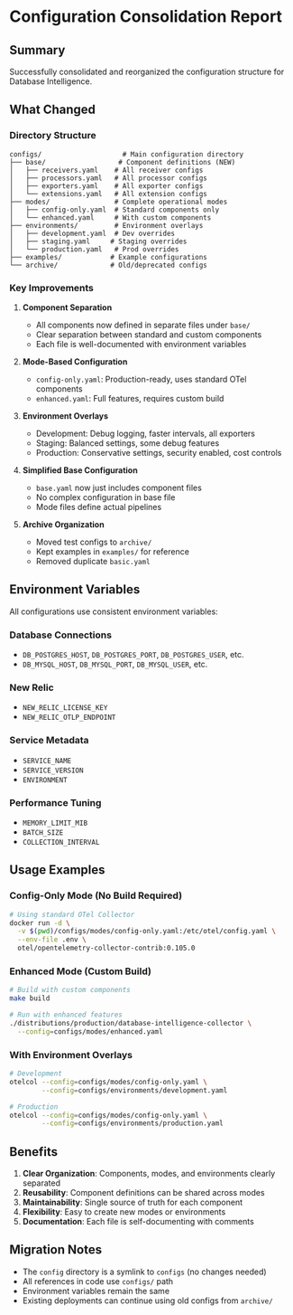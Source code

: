 # Configuration Consolidation Report

## Summary
Successfully consolidated and reorganized the configuration structure for Database Intelligence.

## What Changed

### Directory Structure
```
configs/                    # Main configuration directory
├── base/                  # Component definitions (NEW)
│   ├── receivers.yaml    # All receiver configs
│   ├── processors.yaml   # All processor configs
│   ├── exporters.yaml    # All exporter configs
│   └── extensions.yaml   # All extension configs
├── modes/                # Complete operational modes
│   ├── config-only.yaml  # Standard components only
│   └── enhanced.yaml     # With custom components
├── environments/         # Environment overlays
│   ├── development.yaml  # Dev overrides
│   ├── staging.yaml     # Staging overrides
│   └── production.yaml   # Prod overrides
├── examples/            # Example configurations
└── archive/             # Old/deprecated configs
```

### Key Improvements

1. **Component Separation**
   - All components now defined in separate files under `base/`
   - Clear separation between standard and custom components
   - Each file is well-documented with environment variables

2. **Mode-Based Configuration**
   - `config-only.yaml`: Production-ready, uses standard OTel components
   - `enhanced.yaml`: Full features, requires custom build

3. **Environment Overlays**
   - Development: Debug logging, faster intervals, all exporters
   - Staging: Balanced settings, some debug features
   - Production: Conservative settings, security enabled, cost controls

4. **Simplified Base Configuration**
   - `base.yaml` now just includes component files
   - No complex configuration in base file
   - Mode files define actual pipelines

5. **Archive Organization**
   - Moved test configs to `archive/`
   - Kept examples in `examples/` for reference
   - Removed duplicate `basic.yaml`

## Environment Variables

All configurations use consistent environment variables:

### Database Connections
- `DB_POSTGRES_HOST`, `DB_POSTGRES_PORT`, `DB_POSTGRES_USER`, etc.
- `DB_MYSQL_HOST`, `DB_MYSQL_PORT`, `DB_MYSQL_USER`, etc.

### New Relic
- `NEW_RELIC_LICENSE_KEY`
- `NEW_RELIC_OTLP_ENDPOINT`

### Service Metadata
- `SERVICE_NAME`
- `SERVICE_VERSION`
- `ENVIRONMENT`

### Performance Tuning
- `MEMORY_LIMIT_MIB`
- `BATCH_SIZE`
- `COLLECTION_INTERVAL`

## Usage Examples

### Config-Only Mode (No Build Required)
```bash
# Using standard OTel Collector
docker run -d \
  -v $(pwd)/configs/modes/config-only.yaml:/etc/otel/config.yaml \
  --env-file .env \
  otel/opentelemetry-collector-contrib:0.105.0
```

### Enhanced Mode (Custom Build)
```bash
# Build with custom components
make build

# Run with enhanced features
./distributions/production/database-intelligence-collector \
  --config=configs/modes/enhanced.yaml
```

### With Environment Overlays
```bash
# Development
otelcol --config=configs/modes/config-only.yaml \
        --config=configs/environments/development.yaml

# Production
otelcol --config=configs/modes/config-only.yaml \
        --config=configs/environments/production.yaml
```

## Benefits

1. **Clear Organization**: Components, modes, and environments clearly separated
2. **Reusability**: Component definitions can be shared across modes
3. **Maintainability**: Single source of truth for each component
4. **Flexibility**: Easy to create new modes or environments
5. **Documentation**: Each file is self-documenting with comments

## Migration Notes

- The `config` directory is a symlink to `configs` (no changes needed)
- All references in code use `configs/` path
- Environment variables remain the same
- Existing deployments can continue using old configs from `archive/`